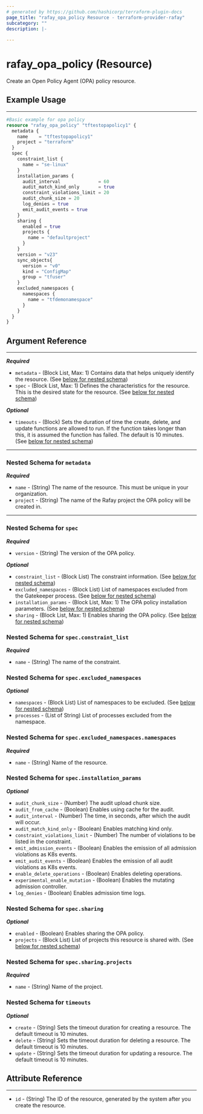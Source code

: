 ```yaml
---
# generated by https://github.com/hashicorp/terraform-plugin-docs
page_title: "rafay_opa_policy Resource - terraform-provider-rafay"
subcategory: ""
description: |-
  
---
```


# rafay_opa_policy (Resource)

Create an Open Policy Agent (OPA) policy resource. 

## Example Usage

---

```terraform
#Basic example for opa policy
resource "rafay_opa_policy" "tftestopapolicy1" {
  metadata {
    name    = "tftestopapolicy1"
    project = "terraform"
  }
  spec {
    constraint_list {
      name = "se-linux"
    }
    installation_params {
      audit_interval              = 60
      audit_match_kind_only       = true
      constraint_violations_limit = 20
      audit_chunk_size = 20
      log_denies = true
      emit_audit_events = true
    }
    sharing {
      enabled = true
      projects {
        name = "defaultproject"
      }
    }
    version = "v23"
    sync_objects{
      version = "v0"
      kind = "ConfigMap"
      group = "tfuser"
    }
    excluded_namespaces {
      namespaces {
        name = "tfdemonamespace"
      }
    }
  }
}
```


## Argument Reference

---
***Required***
- `metadata` - (Block List, Max: 1) Contains data that helps uniquely identify the resource. (See [below for nested schema](#nestedblock--metadata))
- `spec` - (Block List, Max: 1) Defines the characteristics for the resource. This is the desired state for the resource. (See [below for nested schema](#nestedblock--spec))

***Optional***

- `timeouts` - (Block) Sets the duration of time the create, delete, and update functions are allowed to run. If the function takes longer than this, it is assumed the function has failed. The default is 10 minutes. (See [below for nested schema](#nestedblock--timeouts))

---

<a id="nestedblock--metadata"></a>
### Nested Schema for `metadata`

***Required***
- `name` - (String) The name of the resource. This must be unique in your organization. 
- `project` - (String) The name of the Rafay project the OPA policy will be created in. 


---

<a id="nestedblock--spec"></a>
### Nested Schema for `spec`

***Required***

- `version` - (String) The version of the OPA policy. 


***Optional***

- `constraint_list` - (Block List) The constraint information. (See [below for nested schema](#nestedblock--spec--constraint_list))
- `excluded_namespaces` - (Block List) List of namespaces excluded from the Gatekeeper process. (See [below for nested schema](#nestedblock--spec--excluded_namespaces))
- `installation_params` - (Block List, Max: 1) The OPA policy installation parameters. (See [below for nested schema](#nestedblock--spec--installation_params))
- `sharing` - (Block List, Max: 1) Enables sharing the OPA policy. (See [below for nested schema](#nestedblock--spec--sharing))


<a id="nestedblock--spec--constraint_list"></a>
### Nested Schema for `spec.constraint_list` 

***Required*** 

- `name` - (String) The name of the constraint. 


<a id="nestedblock--spec--excluded_namespaces"></a>
### Nested Schema for `spec.excluded_namespaces`

***Optional***

- `namespaces` - (Block List) List of namespaces to be excluded. (See [below for nested schema](#nestedblock--spec--excluded_namespaces--namespaces)) 
- `processes` - (List of String) List of processes excluded from the namespace. 


<a id="nestedblock--spec--excluded_namespaces--namespaces"></a>
### Nested Schema for `spec.excluded_namespaces.namespaces`

***Required***

- `name` - (String) Name of the resource. 


<a id="nestedblock--spec--installation_params"></a>
### Nested Schema for `spec.installation_params` 

***Optional*** 

- `audit_chunk_size` - (Number) The audit upload chunk size. 
- `audit_from_cache` - (Boolean) Enables using cache for the audit. 
- `audit_interval` - (Number) The time, in seconds, after which the audit will occur. 
- `audit_match_kind_only` - (Boolean) Enables matching kind only. 
- `constraint_violations_limit` - (Number) The number of violations to be listed in the constraint. 
- `emit_admission_events` - (Boolean) Enables the emission of all admission violations as K8s events. 
- `emit_audit_events` - (Boolean) Enables the emission of all audit violations as K8s events. 
- `enable_delete_operations` - (Boolean) Enables deleting operations. 
- `experimental_enable_mutation` - (Boolean) Enables the mutating admission controller. 
- `log_denies` - (Boolean) Enables admission time logs. 


<a id="nestedblock--spec--sharing"></a>
### Nested Schema for `spec.sharing` 

***Optional*** 

- `enabled` - (Boolean) Enables sharing the OPA policy. 
- `projects` - (Block List) List of projects this resource is shared with. (See [below for nested schema](#nestedblock--spec--sharing--projects)) 


<a id="nestedblock--spec--sharing--projects"></a>
### Nested Schema for `spec.sharing.projects`

***Required***

- `name` - (String) Name of the project. 


<a id="nestedblock--timeouts"></a>
### Nested Schema for `timeouts`

***Optional***
- `create` - (String) Sets the timeout duration for creating a resource. The default timeout is 10 minutes. 
- `delete` - (String) Sets the timeout duration for deleting a resource. The default timeout is 10 minutes. 
- `update` - (String) Sets the timeout duration for updating a resource. The default timeout is 10 minutes. 


## Attribute Reference

---

- `id` - (String) The ID of the resource, generated by the system after you create the resource. 
